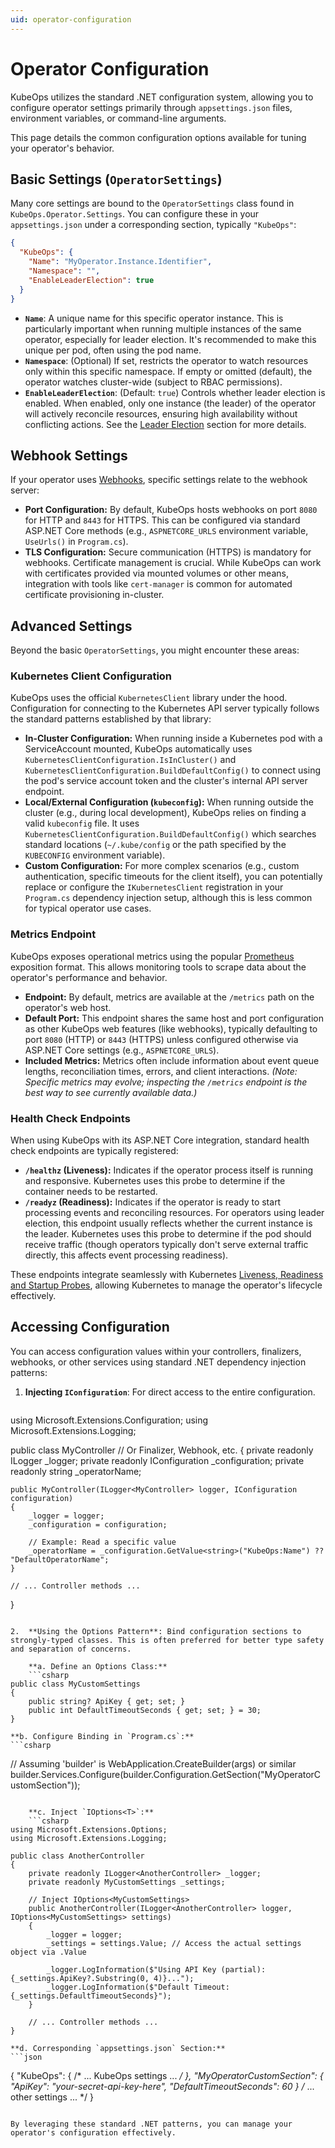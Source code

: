 ```yaml
---
uid: operator-configuration
---
```

# Operator Configuration

KubeOps utilizes the standard .NET configuration system, allowing you to configure operator settings primarily through `appsettings.json` files, environment variables, or command-line arguments.

This page details the common configuration options available for tuning your operator's behavior.

## Basic Settings (`OperatorSettings`)

Many core settings are bound to the `OperatorSettings` class found in `KubeOps.Operator.Settings`. You can configure these in your `appsettings.json` under a corresponding section, typically `"KubeOps"`:

```json
{
  "KubeOps": {
    "Name": "MyOperator.Instance.Identifier",
    "Namespace": "",
    "EnableLeaderElection": true
  }
}
```

*   **`Name`**: A unique name for this specific operator instance. This is particularly important when running multiple instances of the same operator, especially for leader election. It's recommended to make this unique per pod, often using the pod name.
*   **`Namespace`**: (Optional) If set, restricts the operator to watch resources only within this specific namespace. If empty or omitted (default), the operator watches cluster-wide (subject to RBAC permissions).
*   **`EnableLeaderElection`**: (Default: `true`) Controls whether leader election is enabled. When enabled, only one instance (the leader) of the operator will actively reconcile resources, ensuring high availability without conflicting actions. See the [Leader Election](./leader-election.md) section for more details.

## Webhook Settings

If your operator uses [Webhooks](./webhooks.md), specific settings relate to the webhook server:

*   **Port Configuration:** By default, KubeOps hosts webhooks on port `8080` for HTTP and `8443` for HTTPS. This can be configured via standard ASP.NET Core methods (e.g., `ASPNETCORE_URLS` environment variable, `UseUrls()` in `Program.cs`).
*   **TLS Configuration:** Secure communication (HTTPS) is mandatory for webhooks. Certificate management is crucial. While KubeOps can work with certificates provided via mounted volumes or other means, integration with tools like `cert-manager` is common for automated certificate provisioning in-cluster.

## Advanced Settings

Beyond the basic `OperatorSettings`, you might encounter these areas:

### Kubernetes Client Configuration

KubeOps uses the official `KubernetesClient` library under the hood. Configuration for connecting to the Kubernetes API server typically follows the standard patterns established by that library:

*   **In-Cluster Configuration:** When running inside a Kubernetes pod with a ServiceAccount mounted, KubeOps automatically uses `KubernetesClientConfiguration.IsInCluster()` and `KubernetesClientConfiguration.BuildDefaultConfig()` to connect using the pod's service account token and the cluster's internal API server endpoint.
*   **Local/External Configuration (`kubeconfig`):** When running outside the cluster (e.g., during local development), KubeOps relies on finding a valid `kubeconfig` file. It uses `KubernetesClientConfiguration.BuildDefaultConfig()` which searches standard locations (`~/.kube/config` or the path specified by the `KUBECONFIG` environment variable).
*   **Custom Configuration:** For more complex scenarios (e.g., custom authentication, specific timeouts for the client itself), you can potentially replace or configure the `IKubernetesClient` registration in your `Program.cs` dependency injection setup, although this is less common for typical operator use cases.

### Metrics Endpoint

KubeOps exposes operational metrics using the popular [Prometheus](https://prometheus.io/) exposition format. This allows monitoring tools to scrape data about the operator's performance and behavior.

*   **Endpoint:** By default, metrics are available at the `/metrics` path on the operator's web host.
*   **Default Port:** This endpoint shares the same host and port configuration as other KubeOps web features (like webhooks), typically defaulting to port `8080` (HTTP) or `8443` (HTTPS) unless configured otherwise via ASP.NET Core settings (e.g., `ASPNETCORE_URLS`).
*   **Included Metrics:** Metrics often include information about event queue lengths, reconciliation times, errors, and client interactions. *(Note: Specific metrics may evolve; inspecting the `/metrics` endpoint is the best way to see currently available data.)*

### Health Check Endpoints

When using KubeOps with its ASP.NET Core integration, standard health check endpoints are typically registered:

*   **`/healthz` (Liveness):** Indicates if the operator process itself is running and responsive. Kubernetes uses this probe to determine if the container needs to be restarted.
*   **`/readyz` (Readiness):** Indicates if the operator is ready to start processing events and reconciling resources. For operators using leader election, this endpoint usually reflects whether the current instance is the leader. Kubernetes uses this probe to determine if the pod should receive traffic (though operators typically don't serve external traffic directly, this affects event processing readiness).

These endpoints integrate seamlessly with Kubernetes [Liveness, Readiness and Startup Probes](https://kubernetes.io/docs/tasks/configure-pod-container/configure-liveness-readiness-startup-probes/), allowing Kubernetes to manage the operator's lifecycle effectively.

## Accessing Configuration

You can access configuration values within your controllers, finalizers, webhooks, or other services using standard .NET dependency injection patterns:

1.  **Injecting `IConfiguration`**: For direct access to the entire configuration.

    ```csharp
using Microsoft.Extensions.Configuration;
using Microsoft.Extensions.Logging;

public class MyController // Or Finalizer, Webhook, etc.
{
    private readonly ILogger<MyController> _logger;
    private readonly IConfiguration _configuration;
    private readonly string _operatorName;

    public MyController(ILogger<MyController> logger, IConfiguration configuration)
    {
        _logger = logger;
        _configuration = configuration;

        // Example: Read a specific value
        _operatorName = _configuration.GetValue<string>("KubeOps:Name") ?? "DefaultOperatorName";
    }

    // ... Controller methods ...
}
```

2.  **Using the Options Pattern**: Bind configuration sections to strongly-typed classes. This is often preferred for better type safety and separation of concerns.

    **a. Define an Options Class:**
    ```csharp
public class MyCustomSettings
{
    public string? ApiKey { get; set; }
    public int DefaultTimeoutSeconds { get; set; } = 30;
}
```

    **b. Configure Binding in `Program.cs`:**
    ```csharp
// Assuming 'builder' is WebApplication.CreateBuilder(args) or similar
builder.Services.Configure<MyCustomSettings>(builder.Configuration.GetSection("MyOperatorCustomSection"));
```

    **c. Inject `IOptions<T>`:**
    ```csharp
using Microsoft.Extensions.Options;
using Microsoft.Extensions.Logging;

public class AnotherController
{
    private readonly ILogger<AnotherController> _logger;
    private readonly MyCustomSettings _settings;

    // Inject IOptions<MyCustomSettings>
    public AnotherController(ILogger<AnotherController> logger, IOptions<MyCustomSettings> settings)
    {
        _logger = logger;
        _settings = settings.Value; // Access the actual settings object via .Value

        _logger.LogInformation($"Using API Key (partial): {_settings.ApiKey?.Substring(0, 4)}...");
        _logger.LogInformation($"Default Timeout: {_settings.DefaultTimeoutSeconds}");
    }

    // ... Controller methods ...
}
```

    **d. Corresponding `appsettings.json` Section:**
    ```json
{
  "KubeOps": { /* ... KubeOps settings ... */ },
  "MyOperatorCustomSection": {
    "ApiKey": "your-secret-api-key-here",
    "DefaultTimeoutSeconds": 60
  }
  /* ... other settings ... */
}
```

By leveraging these standard .NET patterns, you can manage your operator's configuration effectively.
